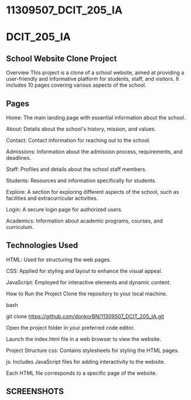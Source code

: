 # 11309507_DCIT_205_IA

# DCIT_205_IA


## School Website Clone Project
Overview
This project is a clone of a school website, aimed at providing a user-friendly and informative platform for students, staff, and visitors. It includes 10 pages covering various aspects of the school.

## Pages
Home: The main landing page with essential information about the school.

About: Details about the school's history, mission, and values.

Contact: Contact information for reaching out to the school.

Admissions: Information about the admission process, requirements, and deadlines.

Staff: Profiles and details about the school staff members.

Students: Resources and information specifically for students.

Explore: A section for exploring different aspects of the school, such as facilities and extracurricular activities.

Login: A secure login page for authorized users.

Academics: Information about academic programs, courses, and curriculum.

## Technologies Used
HTML: Used for structuring the web pages.

CSS: Applied for styling and layout to enhance the visual appeal.

JavaScript: Employed for interactive elements and dynamic content.

How to Run the Project
Clone the repository to your local machine.

bash

git clone https://github.com/donkorBN/11309507_DCIT_205_IA.git

Open the project folder in your preferred code editor.

Launch the index.html file in a web browser to view the website.

Project Structure
css: Contains stylesheets for styling the HTML pages.

js: Includes JavaScript files for adding interactivity to the website.

Each HTML file corresponds to a specific page of the website.

## SCREENSHOTS


